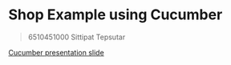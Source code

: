 # Shop Example using Cucumber
> 6510451000 Sittipat Tepsutar

[Cucumber presentation slide](https://github.com/ladyusa/cucumber-atm/blob/master/cucumber.pdf)
